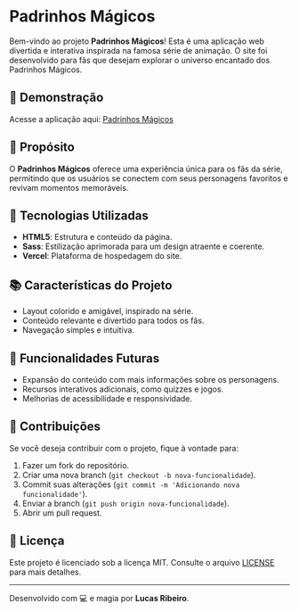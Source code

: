 # Padrinhos Mágicos

Bem-vindo ao projeto **Padrinhos Mágicos**! Esta é uma aplicação web divertida e interativa inspirada na famosa série de animação. O site foi desenvolvido para fãs que desejam explorar o universo encantado dos Padrinhos Mágicos.

## 🌟 Demonstração

Acesse a aplicação aqui: [Padrinhos Mágicos](https://padrinhos-magicos-five.vercel.app/)

## 🎯 Propósito

O **Padrinhos Mágicos** oferece uma experiência única para os fãs da série, permitindo que os usuários se conectem com seus personagens favoritos e revivam momentos memoráveis.

## 🚀 Tecnologias Utilizadas

- **HTML5**: Estrutura e conteúdo da página.
- **Sass**: Estilização aprimorada para um design atraente e coerente.
- **Vercel**: Plataforma de hospedagem do site.

## 📚 Características do Projeto

- Layout colorido e amigável, inspirado na série.
- Conteúdo relevante e divertido para todos os fãs.
- Navegação simples e intuitiva.

## 🔧 Funcionalidades Futuras

- Expansão do conteúdo com mais informações sobre os personagens.
- Recursos interativos adicionais, como quizzes e jogos.
- Melhorias de acessibilidade e responsividade.

## 📝 Contribuições

Se você deseja contribuir com o projeto, fique à vontade para:

1. Fazer um fork do repositório.
2. Criar uma nova branch (`git checkout -b nova-funcionalidade`).
3. Commit suas alterações (`git commit -m 'Adicionando nova funcionalidade'`).
4. Enviar a branch (`git push origin nova-funcionalidade`).
5. Abrir um pull request.

## 📄 Licença

Este projeto é licenciado sob a licença MIT. Consulte o arquivo [LICENSE](LICENSE) para mais detalhes.

---

Desenvolvido com 💻 e magia por **Lucas Ribeiro**.

